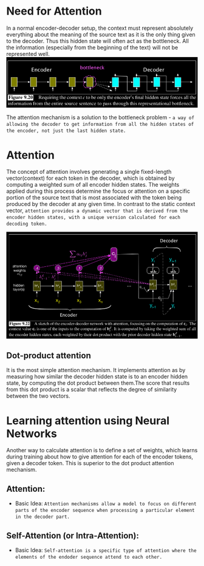 # Need for Attention
In a normal encoder-decoder setup, the context must represent absolutely everything about the meaning of the source text as it is the only thing given to the decoder. Thus this hidden state will often act as the bottleneck. All the information (especially from the beginning of the text) will not be represented well.
![alt text](image-16.png)

The attention mechanism is a solution to the bottleneck problem - `a way of allowing the decoder to get information from all the hidden states of the encoder, not just the last hidden state.`

# Attention
The concept of attention involves generating a single fixed-length vector(context) for each token in the decoder, which is obtained by computing a weighted sum of all encoder hidden states. The weights applied during this process determine the focus or attention on a specific portion of the source text that is most associated with the token being produced by the decoder at any given time. In contrast to the static context vector, `attention provides a dynamic vector that is derived from the encoder hidden states, with a unique version calculated for each decoding token.`

![alt text](image-17.png)

## Dot-product attention
It is the most simple attention mechanism. It implements attention as by measuring how similar the decoder hidden state is to an encoder hidden state, by computing the dot product between them.The score that results from this dot product is a scalar that reflects the degree of similarity between the two vectors.

# Learning attention using Neural Networks
Another way to calculate attention is to define a set of weights, which learns during training about how to give attention for each of the encoder tokens, given a decoder token. This is superior to the dot product attention mechanism.

## Attention:
- Basic Idea: `Attention mechanisms allow a model to focus on different parts of the encoder sequence when processing a particular element in the decoder part.`

## Self-Attention (or Intra-Attention):
- Basic Idea: `Self-attention is a specific type of attention where the elements of the endoder sequence attend to each other.`